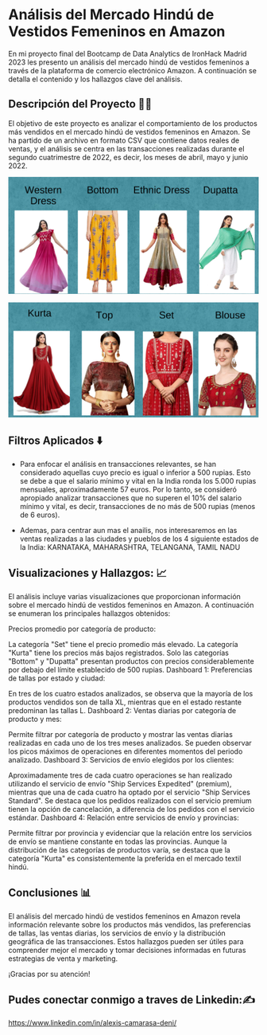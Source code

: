 # Análisis del Mercado Hindú de Vestidos Femeninos en Amazon 

En mi  proyecto final del Bootcamp de Data Analytics de IronHack Madrid 2023 les presento un análisis del mercado hindú de vestidos femeninos a través de la plataforma de comercio electrónico Amazon. A continuación se detalla el contenido y los hallazgos clave del análisis.

## Descripción del Proyecto 👨‍🎓

El objetivo de este proyecto es analizar el comportamiento de los productos más vendidos en el mercado hindú de vestidos femeninos en Amazon. Se ha partido de un archivo en formato CSV que contiene datos reales de ventas, y el análisis se centra en las transacciones realizadas durante el segundo cuatrimestre de 2022, es decir, los meses de abril, mayo y junio 2022.

![productos1](https://github.com/camarasa1987/W8-Final_Project/blob/main/Imagenes/productos1.png)

![productos2](https://github.com/camarasa1987/W8-Final_Project/blob/main/Imagenes/prductos2.png)

## Filtros Aplicados ⬇️

- Para enfocar el análisis en transacciones relevantes, se han considerado aquellas cuyo precio es igual o inferior a 500 rupias. Esto se debe a que el salario mínimo y vital en la India ronda los 5.000 rupias mensuales, aproximadamente 57 euros. Por lo tanto, se consideró apropiado analizar transacciones que no superen el 10% del salario mínimo y vital, es decir, transacciones de no más de 500 rupias (menos de 6 euros).

- Ademas, para centrar aun mas el anailis, nos interesaremos en las ventas realizadas a las ciudades y pueblos de los 4 siguiente estados de la India:
KARNATAKA, MAHARASHTRA, TELANGANA, TAMIL NADU


## Visualizaciones y Hallazgos: 📈

El análisis incluye varias visualizaciones que proporcionan información sobre el mercado hindú de vestidos femeninos en Amazon. A continuación se enumeran los principales hallazgos obtenidos:

Precios promedio por categoría de producto:

La categoría "Set" tiene el precio promedio más elevado.
La categoría "Kurta" tiene los precios más bajos registrados.
Solo las categorías "Bottom" y "Dupatta" presentan productos con precios considerablemente por debajo del límite establecido de 500 rupias.
Dashboard 1: Preferencias de tallas por estado y ciudad:

En tres de los cuatro estados analizados, se observa que la mayoría de los productos vendidos son de talla XL, mientras que en el estado restante predominan las tallas L.
Dashboard 2: Ventas diarias por categoría de producto y mes:

Permite filtrar por categoría de producto y mostrar las ventas diarias realizadas en cada uno de los tres meses analizados.
Se pueden observar los picos máximos de operaciones en diferentes momentos del periodo analizado.
Dashboard 3: Servicios de envío elegidos por los clientes:

Aproximadamente tres de cada cuatro operaciones se han realizado utilizando el servicio de envío "Ship Services Expedited" (premium), mientras que una de cada cuatro ha optado por el servicio "Ship Services Standard".
Se destaca que los pedidos realizados con el servicio premium tienen la opción de cancelación, a diferencia de los pedidos con el servicio estándar.
Dashboard 4: Relación entre servicios de envío y provincias:

Permite filtrar por provincia y evidenciar que la relación entre los servicios de envío se mantiene constante en todas las provincias.
Aunque la distribución de las categorías de productos varía, se destaca que la categoría "Kurta" es consistentemente la preferida en el mercado textil hindú.


## Conclusiones 📊

El análisis del mercado hindú de vestidos femeninos en Amazon revela información relevante sobre los productos más vendidos, las preferencias de tallas, las ventas diarias, los servicios de envío y la distribución geográfica de las transacciones. Estos hallazgos pueden ser útiles para comprender mejor el mercado y tomar decisiones informadas en futuras estrategias de venta y marketing.

¡Gracias por su atención!


## Pudes conectar conmigo a traves de Linkedin:✍️

https://www.linkedin.com/in/alexis-camarasa-deni/

